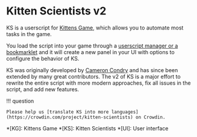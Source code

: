 # Kitten Scientists v2

KS is a userscript for [Kittens Game](https://kittensgame.com/web/), which allows you to automate most tasks in the game.

You load the script into your game through a [userscript manager or a bookmarklet](https://kitten-science.com/installation/) and it will create a new panel in your UI with options to configure the behavior of KS.

KS was originally developed by [Cameron Condry](https://github.com/cameroncondry) and has since been extended by many great contributors. The v2 of KS is a major effort to rewrite the entire script with more modern approaches, fix all issues in the script, and add new features.

!!! question

    Please help us [translate KS into more languages](https://crowdin.com/project/kitten-scientists) on Crowdin.

<!-- prettier-ignore-start -->
*[KG]: Kittens Game
*[KS]: Kitten Scientists
*[UI]: User interface
<!-- prettier-ignore-end -->
